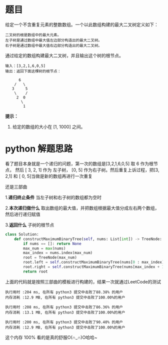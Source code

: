 # 题目

给定一个不含重复元素的整数数组。一个以此数组构建的最大二叉树定义如下：

    二叉树的根是数组中的最大元素。
    左子树是通过数组中最大值左边部分构造出的最大二叉树。
    右子树是通过数组中最大值右边部分构造出的最大二叉树。

通过给定的数组构建最大二叉树，并且输出这个树的根节点。

```
输入：[3,2,1,6,0,5]
输出：返回下面这棵树的根节点：

      6
    /   \
   3     5
    \    / 
     2  0   
       \
        1
```

**提示：**

1. 给定的数组的大小在 [1, 1000] 之间。 

# python 解题思路

看了题目本身就是一个递归的问题，第一次的数组是[3,2,1,6,0,5] 取  6 作为根节点， 然后 [ 3, 2, 1] 作为 左子树， [0, 5] 作为右子树。然后重复上诉过程，把[3, 2,1] 和 [ 0, 5]当做是新的数组再进行一次重复

还是三部曲

1.**递归终止条件**  当左子树和右子树的数组都为空时

2.**本次递归做什么** 取出数组的最大值，并把数组根据最大值分成左右两个数组，然后进行递归赋值

3.**返回什么** 子树的根节点

```python
class Solution:
    def constructMaximumBinaryTree(self, nums: List[int]) -> TreeNode:
        if nums == []: return None
        max_num = max(nums)
        max_index = nums.index(max_num)
        root = TreeNode(max_num)
        root.left = self.constructMaximumBinaryTree(nums[0 : max_index])
        root.right = self.constructMaximumBinaryTree(nums[max_index + 1 :])
        return root
```

上面的代码就是按照三部曲的模板进行构建的，结果一次就通过LeetCode的测试

```
执行用时 :204 ms, 在所有 python3 提交中击败了88.38% 的用户
内存消耗 :12.9 MB, 在所有 python3 提交中击败了100.00%的用户

执行用时 :208 ms, 在所有 python3 提交中击败了86.36% 的用户
内存消耗 :13.1 MB, 在所有 python3 提交中击败了100.00%的用户

执行用时 :200 ms, 在所有 python3 提交中击败了90.40% 的用户
内存消耗 :12.9 MB, 在所有 python3 提交中击败了100.00%的用户
```

这个内存 100% 看的是真的舒服O(∩_∩)O哈哈~
